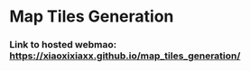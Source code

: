 # Map Tiles Generation
### Link to hosted webmao: https://xiaoxixiaxx.github.io/map_tiles_generation/
